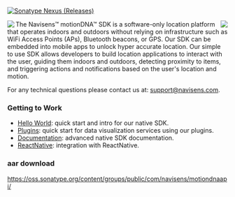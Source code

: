 [![Sonatype Nexus (Releases)](https://img.shields.io/nexus/r/https/oss.sonatype.org/com.navisens/motiondnaapi.svg?style=plastic)](https://oss.sonatype.org/content/repositories/releases/com/navisens/motiondnaapi/)

<img align="left"  src="https://miro.medium.com/fit/c/240/240/1*w3dfg7v3CuRXchzrjwqOOw.png">
<img align="right" src="https://camo.githubusercontent.com/b39d4ce762b8b1de914b2c8e338f9ad95ad1cf20/68747470733a2f2f7777772e6e61766973656e732e636f6d2f696d672f686f772d646f65732d69742d776f726b2d6d6f62696c652e676966">

The Navisens™ motionDNA™ SDK is a software-only location platform that operates indoors and outdoors without relying on infrastructure such as WiFi Access Points (APs), Bluetooth beacons, or GPS. Our SDK can be embedded into mobile apps to unlock hyper accurate location. Our simple to use SDK allows developers to build location applications to interact with the user, guiding them indoors and outdoors, detecting proximity to items, and triggering actions and notifications based on the user's location and motion. 

For any technical questions please contact us at: support@navisens.com.


### Getting to Work

* [Hello World](https://github.com/navisens/android-app-helloworld): quick start and intro for our native SDK.
* [Plugins](https://github.com/navisens/Android-Plugin): quick start for data visualization services using our plugins.
* [Documentation](https://github.com/navisens/NaviDocs/blob/master/API.Android.md): advanced native SDK documentation.
* [ReactNative](https://github.com/navisens/react-native-helloworld): integration with ReactNative.


### aar download

https://oss.sonatype.org/content/groups/public/com/navisens/motiondnaapi/


